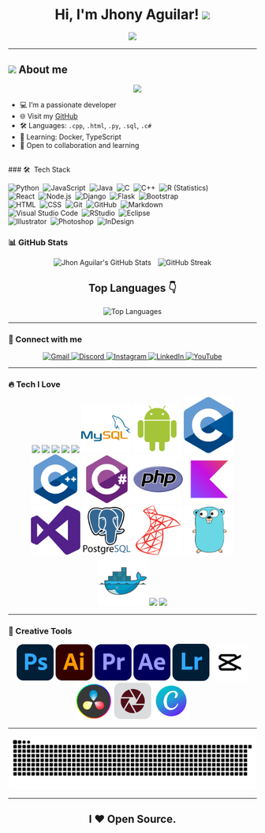 <h1 align="center">
  Hi, I'm Jhony Aguilar!
  <a href="https://github.com/Jhony410" target="_self">
    <img src="https://media.giphy.com/media/hvRJCLFzcasrR4ia7z/giphy.gif" width="30">
  </a>
</h1>

<p align="center">
  <img src="https://readme-typing-svg.herokuapp.com?lines=Hi,+I'm+Jhony;Desarrollador+Junior;Amante+de+la+tecnología+y+de+la+edición;Siempre+aprendiendo+cosas+nuevas&center=true&width=600&height=45&color=36bce8&vCenter=true&size=22">
</p>

---
## <picture><img src = "https://github.com/7oSkaaa/7oSkaaa/blob/main/Images/about_me.gif?raw=true" width = 50px></picture> About me

<picture> <img align="right" src="https://github.com/7oSkaaa/7oSkaaa/blob/main/Images/Right_Side.gif?raw=true" width = 250px></picture>

<br>

- 💻 I’m a passionate developer  
- 🌐 Visit my [GitHub](https://github.com/Jhony410)  
- 🛠️ Languages: `.cpp`, `.html`, `.py`, `.sql`, `.c#` 
- 🧠 Learning: Docker, TypeScript  
- 🌟 Open to collaboration and learning  

<br>
### 🛠 &nbsp;Tech Stack

![Python](https://img.shields.io/badge/-Python-05122A?style=flat&logo=python)&nbsp;
![JavaScript](https://img.shields.io/badge/-JavaScript-05122A?style=flat&logo=javascript)&nbsp;
![Java](https://img.shields.io/badge/-Java-05122A?style=flat&logo=Java&logoColor=FFA518)&nbsp;
![C](https://img.shields.io/badge/-C-05122A?style=flat&logo=C&logoColor=A8B9CC)&nbsp;
![C++](https://img.shields.io/badge/-C++-05122A?style=flat&logo=C%2B%2B&logoColor=00599C)&nbsp;
![R (Statistics)](https://img.shields.io/badge/-R-05122A?style=flat&logo=R&logoColor=276DC3)\
![React](https://img.shields.io/badge/-React-05122A?style=flat&logo=react)&nbsp;
![Node.js](https://img.shields.io/badge/-Node.js-05122A?style=flat&logo=node.js)&nbsp;
![Django](https://img.shields.io/badge/-Django-05122A?style=flat&logo=django&logoColor=092E20)&nbsp;
![Flask](https://img.shields.io/badge/-Flask-05122A?style=flat&logo=flask)&nbsp;
![Bootstrap](https://img.shields.io/badge/-Bootstrap-05122A?style=flat&logo=bootstrap&logoColor=563D7C)\
![HTML](https://img.shields.io/badge/-HTML-05122A?style=flat&logo=HTML5)&nbsp;
![CSS](https://img.shields.io/badge/-CSS-05122A?style=flat&logo=CSS3&logoColor=1572B6)&nbsp;
![Git](https://img.shields.io/badge/-Git-05122A?style=flat&logo=git)&nbsp;
![GitHub](https://img.shields.io/badge/-GitHub-05122A?style=flat&logo=github)&nbsp;
![Markdown](https://img.shields.io/badge/-Markdown-05122A?style=flat&logo=markdown)\
![Visual Studio Code](https://img.shields.io/badge/-Visual%20Studio%20Code-05122A?style=flat&logo=visual-studio-code&logoColor=007ACC)&nbsp;
![RStudio](https://img.shields.io/badge/-RStudio-05122A?style=flat&logo=rstudio)&nbsp;
![Eclipse](https://img.shields.io/badge/-Eclipse-05122A?style=flat&logo=eclipse-ide&logoColor=2C2255)\
![Illustrator](https://img.shields.io/badge/-Illustrator-05122A?style=flat&logo=adobe-illustrator)&nbsp;
![Photoshop](https://img.shields.io/badge/-Photoshop-05122A?style=flat&logo=adobe-photoshop)&nbsp;
![InDesign](https://img.shields.io/badge/-InDesign-05122A?style=flat&logo=adobe-indesign)

### 📊 GitHub Stats

<p align="center">
  <img src="https://github-readme-stats.vercel.app/api?username=Jhony410&show_icons=true&theme=dark&hide_border=true&locale=en" alt="Jhon Aguilar's GitHub Stats" style="display: inline-block; margin-right: 10px;"/>
  
  <img src="https://github-readme-streak-stats.herokuapp.com/?user=Jhony410&theme=dark&hide_border=true&locale=en" alt="GitHub Streak" style="display: inline-block;"/>
</p>

<h2 align="center">Top Languages 👇</h4>
<p align="center">
  <img src="https://github-readme-stats.vercel.app/api/top-langs/?username=Jhony410&layout=compact&theme=date_night" alt="Top Languages" />
</p>

---
### 🤝 Connect with me

<p align="center">
  <a href="mailto:jhonykey1415@gmail.com">
    <img src="https://img.shields.io/badge/Gmail-D14836.svg?style=for-the-badge&logo=gmail&logoColor=white" alt="Gmail" />
  </a>
  <a href="https://discord.com/users/889653772870107146" title="Jhon key#3596">
    <img src="https://img.shields.io/badge/Discord-5865F2.svg?style=for-the-badge&logo=discord&logoColor=white" alt="Discord" />
  </a>
  <a href="https://www.instagram.com/jhonykey1415">
    <img src="https://img.shields.io/badge/Instagram-E4405F.svg?style=for-the-badge&logo=instagram&logoColor=white" alt="Instagram" />
  </a>
  <a href="https://www.linkedin.com/in/jhony-aguilar-5807b9316">
    <img src="https://img.shields.io/badge/LinkedIn-0077B5.svg?style=for-the-badge&logo=linkedin&logoColor=white" alt="LinkedIn" />
  </a>
  <a href="https://youtube.com/@jhonyaguilar4714?si=LcGkdFTBRqVLckjm" title="Tu Canal de YouTube">
    <img src="https://img.shields.io/badge/YouTube-FF0000.svg?style=for-the-badge&logo=youtube&logoColor=white" alt="YouTube" />
  </a>
</p>


---
### 🔥 Tech I Love

<p align="center">
  <!-- JavaScript -->
  <img src="https://media3.giphy.com/media/ln7z2eWriiQAllfVcn/200w.webp" width="100">
  <!-- Python -->
  <img src="https://media.giphy.com/media/KAq5w47R9rmTuvWOWa/giphy.gif" width="100">
  <!-- React -->
  <img src="https://media.giphy.com/media/eNAsjO55tPbgaor7ma/giphy.gif" width="100">
  <!-- GitHub -->
  <img src="https://i.giphy.com/media/KzJkzjggfGN5Py6nkT/200.webp" width="100">
  <!-- VS Code -->
  <img src="https://i.giphy.com/media/IdyAQJVN2kVPNUrojM/200.webp" width="100">
  <!-- MySQL -->
  <img src="https://raw.githubusercontent.com/devicons/devicon/master/icons/mysql/mysql-original-wordmark.svg" width="100">
  <!-- Android Studio -->
  <img src="https://raw.githubusercontent.com/devicons/devicon/master/icons/android/android-original.svg" width="100">
  <!-- C (respaldo) -->
  <img src="https://github.com/Jhony410/Jhony410/blob/main/images/C_Logo.png" width="100">
  <!-- C++ -->
  <img src="https://raw.githubusercontent.com/devicons/devicon/master/icons/cplusplus/cplusplus-original.svg" width="100">
  <!-- C# -->
  <img src="https://raw.githubusercontent.com/devicons/devicon/master/icons/csharp/csharp-original.svg" width="100">
  <!-- PHP -->
  <img src="https://raw.githubusercontent.com/devicons/devicon/master/icons/php/php-original.svg" width="100">
  <!-- Kotlin -->
  <img src="https://raw.githubusercontent.com/devicons/devicon/master/icons/kotlin/kotlin-original.svg" width="100">
  <!-- Visual Studio -->
  <img src="https://raw.githubusercontent.com/devicons/devicon/master/icons/visualstudio/visualstudio-plain.svg" width="100">
  <!-- PostgreSQL -->
  <img src="https://raw.githubusercontent.com/devicons/devicon/master/icons/postgresql/postgresql-original-wordmark.svg" width="100">
  <!-- SQL server -->
  <img src="https://raw.githubusercontent.com/devicons/devicon/master/icons/microsoftsqlserver/microsoftsqlserver-plain.svg" width="100">
  <!-- GO (respaldo) -->
  <img src="https://raw.githubusercontent.com/devicons/devicon/master/icons/go/go-original.svg" width="100">
  <!-- Docker (respaldo) -->
  <img src="https://raw.githubusercontent.com/devicons/devicon/master/icons/docker/docker-original.svg" width="100">
  <!-- HTML -->
  <img src="https://media.giphy.com/media/XAxylRMCdpbEWUAvr8/giphy.gif" width="100">
  <!-- CSS -->
  <img src="https://media.giphy.com/media/fsEaZldNC8A1PJ3mwp/giphy.gif" width="100">
</p>


---
### 🎨 Creative Tools

<p align="center">
  <!-- Photoshop -->
  <img src="images/photoshop.svg" width="75">
  <!-- Illustrator -->
  <img src="images/ilustrator.svg" width="75">
  <!-- Premiere Pro -->
  <img src="images/premiere.svg" width="75">
  <!-- After Effects -->
  <img src="images/after-effects.svg" width="75">
  <!-- Lightroom -->
  <img src="images/lightroom.svg" width="75">
  <!-- CapCut -->
  <img src="images/capcut.svg" width="75">
  <!-- DaVinci Resolve -->
  <img src="images/davinci.svg" width="75">
  <!-- Camera RAW -->
  <img src="images/camera-raw.svg" width="75">
  <!-- Canva -->
  <img src="images/canva.svg" width="75">
</p>

---

<p align = "center">
	<img src = "https://github.com/7oSkaaa/7oSkaaa/blob/output/github-contribution-grid-snake.svg?" alt = "Snake Game"/>
</p>

<div align="center">

---

<h2 align="center">
   I ❤ Open Source.
</h2>

